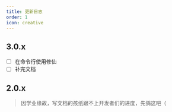 ```yaml
---
title: 更新日志
order: 1
icon: creative
---
```



## 3.0.x

- [ ] 在命令行使用修仙
- [ ] 补完文档

## 2.0.x
> 因学业缘故，写文档的孩纸跟不上开发者们的进度，先鸽这吧（